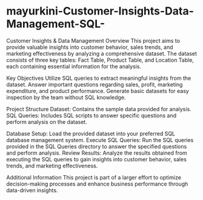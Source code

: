 # mayurkini-Customer-Insights-Data-Management-SQL-
Customer Insights & Data Management
Overview
This project aims to provide valuable insights into customer behavior, sales trends, and marketing effectiveness by analyzing a comprehensive dataset. The dataset consists of three key tables: Fact Table, Product Table, and Location Table, each containing essential information for the analysis.

Key Objectives
Utilize SQL queries to extract meaningful insights from the dataset.
Answer important questions regarding sales, profit, marketing expenditure, and product performance.
Generate basic datasets for easy inspection by the team without SQL knowledge.

Project Structure
Dataset: Contains the sample data provided for analysis.
SQL Queries: Includes SQL scripts to answer specific questions and perform analysis on the dataset.


Database Setup: Load the provided dataset into your preferred SQL database management system.
Execute SQL Queries: Run the SQL queries provided in the SQL Queries directory to answer the specified questions and perform analysis.
Review Results: Analyze the results obtained from executing the SQL queries to gain insights into customer behavior, sales trends, and marketing effectiveness.

Additional Information
This project is part of a larger effort to optimize decision-making processes and enhance business performance through data-driven insights.
